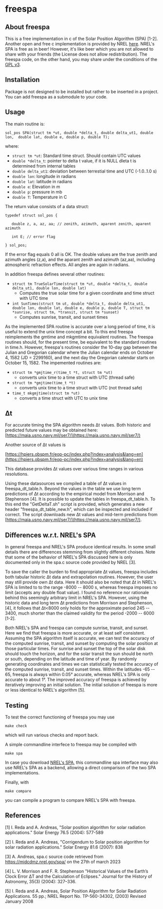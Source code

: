 # freespa
## About freespa
This is a free implementation in c of the Solar Position Algorithm (SPA) [1-2]. Another open and free c implementation is provided by NREL [here](https://midcdmz.nrel.gov/spa/). NREL's SPA is free as in beer! However, it's like beer which you are not allowed to share with your friends (the License does not allow redistribution). The freespa code, on the other hand, you may share under the conditions of the [GPL v3](https://www.gnu.org/licenses/gpl-3.0.en.html). 

## Installation
Package is not designed to be installed but rather to be inserted in a project. You can add freespa as a submodule to your code.

## Usage
The main routine is: 

`sol_pos SPA(struct tm *ut, double *delta_t, double delta_ut1, double lon, 
            double lat, double e, double p, double T);`   

where:

* `struct tm *ut`: Standard time struct. Should contain UTC values
* `double *delta_t`: pointer to delta t value, if it is NULL dleta t is determined from internal tables
* `double delta_ut1`: deviation between terrestial time and UTC (-1.0..1.0 s)
* `double lon`: longitude in radians
* `double lat`: latitude in radians
* `double e`: Elevation in m
* `double p`: pressure in mb
* `double T`: Temperature in C

The return value consists of a data struct:

`typedef struct sol_pos {`

`	double z, a, az, aa; // zenith, azimuth, aparent zenith, aparent azimuth`
	
`	int E; // error flag`
	
`} sol_pos;`

If the error flag equals 0 all is OK. The double values are the true zenith and azimuth angles (z,a), and the aparant zenith and azimuth (az,aa), including atmospheric refraction effects. All angles are again in radians. 

In addition freespa defines several other routines:

 - `struct tm TrueSolarTime(struct tm *ut, double *delta_t, double delta_ut1, double lon, double lat)`
	- Computes the true solar time for a given coordinate and time struct with UTC time
 - `int SunTimes(struct tm ut, double *delta_t, double delta_ut1, double lon, double lat, double e, double p, double T, struct tm *sunrise, struct tm, *transit, struct tm *sunset)`
	- Computes sunrise, transit, and sunset times

As the implemented SPA routine is accurate over a long period of time, it is useful to extend the unix time concept a bit. To this end freespa reimplements the gmtime and mkgmtime equivalent routines. The freespa routines should, for the present time, be equivalent to the standard routines in time.h. However, freespa's routines consider the 10-day gap between the Julian and Gregorian calendar where the Julian calendar ends on October 4, 1582 (JD = 2299160), and the next day the Gregorian calendar starts on October 15, 1582. The impemented routines are:

 - `struct tm *gmjtime_r(time_t *t, struct tm *ut)`
	- converts unix time to a time struct with UTC (thread safe)
 - `struct tm *gmjtime(time_t *t)`
	- converts unix time to a time struct with UTC (not thread safe)
 - `time_t mkgmjtime(struct tm *ut)`
	- converts a time struct with UTC to unix time

## Δt
For accurate timing the SPA algorithm needs Δt values. Both historic and predicted future values may be obtained here:
[https://maia.usno.navy.mil/ser7/](https://maia.usno.navy.mil/ser7/)

Another source of Δt values is

[https://hpiers.obspm.fr/eop-pc/index.php?index=analysis&lang=en](https://hpiers.obspm.fr/eop-pc/index.php?index=analysis&lang=en)

This database provides Δt values over various time ranges in various resolutions.

Using these datasources we compiled a table of Δt values in freespa_dt_table.h. Beyond the values in the table we use long term predictions of Δt according to the empirical model from Morrison and  Stephenson [4]. It is possible to update the tables in freespa_dt_table.h. To this end the "GetDeltaT.sh" script is provided, which generates a new header "freespa_dt_table_new.h", which can be inspected and included if correct. The script downloads new  Δt values and mid-term predictions from [https://maia.usno.navy.mil/ser7/](https://maia.usno.navy.mil/ser7/).

## Differences w.r.t. NREL's SPA
In general freespa and NREL's SPA produce identical results. In some small details there are differences stemming from slightly different choises. Note that some of the behavior of NREL's SPA discussed here is only documented only in the spa.c source code provided by NREL [3].
 
To save the caller the burden to find appropriate Δt values, freespa includes both tabular historic Δt data and extrapolation routines. However, the user may still provide own Δt data. Here it should also be noted that Δt in NREL's SPA is limited to to the range -8000 -- 8000 s, whereas freespa imposes no limit (accepts any double float value). I found no reference nor rationale behind this seemingly arbitrary limit in NREL's SPA. However, using the historic data and long term Δt predictions from Morrison and  Stephenson, [4], it follows that Δt<8000 only holds for the approximate period 245 -- 3400, much shorter than the claimed validity for the period -2000 -- 6000 [1-2]. 

Both NREL's SPA and freespa can compute sunrise, transit, and sunset. Here we find that freespa is more accurate, or at least self consistent. Assuming the SPA algorithm itself is accurate, we can test the accuracy of the computed  sunrise, transit, and sunset by computing the solar position at those particular times. For sunrise and sunset the top of the solar disk should touch the horizon, and for the solar transit the sun should be north or south, depending on the latitude and time of year. By randomly generating coordinates and times we can statistically tested the accuracy of the computed  sunrise, transit, and sunset times. Within the latitudes -65 -- 65, freespa is always within 0.05° accurate, whereas NREL's SPA is only accurate to about 1°. The improved accuracy of freespa is achieved by iteratively improving an initial solution. The initial solution of freespa is more or less identical to NREL's algorithm [5].

## Testing
To test the correct functioning of freespa you may use 

`make check`

which will run various checks and report back.

A simple commandline interfece to freespa may be compiled with

`make spa`

In case you download [NREL's SPA](https://midcdmz.nrel.gov/spa/), this commandline spa interface may also use NREL's SPA as a backend, allowing a direct comparison of the two SPA implementations.

Finally, with

`make compare`

you can compile a program to compare NREL's SPA with freespa.

## References
[1] I.  Reda and A. Andreas, "Solar position algorithm for solar radiation applications." Solar Energy 76.5 (2004): 577-589

[2] I. Reda and A. Andreas, "Corrigendum to Solar position algorithm for solar radiation applications." Solar Energy 81.6 (2007): 838

[3] A. Andreas, spa.c source code retrieved from https://midcdmz.nrel.gov/spa/ on the 27th of march 2023
 
[4] L. V. Morrison and  F. R. Stephenson "Historical Values of the Earth’s Clock Error ΔT and the Calculation of Eclipses." Journal for the History of Astronomy, 35(3) (2004): 327–336. 

[5] I. Reda and A. Andreas, Solar Position Algorithm for Solar Radiation Applications. 55 pp.; NREL Report No. TP-560-34302, (2003) Revised January 2008
